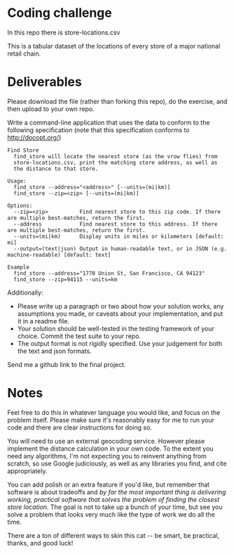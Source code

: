 # Coding challenge

In this repo there is store-locations.csv

This is a tabular dataset of the locations of every store of a major national retail chain.

# Deliverables

Please download the file (rather than forking this repo), do the exercise, and then upload to your own repo.

Write a command-line application that uses the data to conform to the following specification (note that this specification conforms to http://docopt.org/)

```
Find Store
  find_store will locate the nearest store (as the vrow flies) from
  store-locations.csv, print the matching store address, as well as
  the distance to that store.

Usage:
  find_store --address="<address>" [--units=(mi|km)]
  find_store --zip=<zip> [--units=(mi|km)]

Options:
  --zip=<zip>          Find nearest store to this zip code. If there are multiple best-matches, return the first.
  --address            Find nearest store to this address. If there are multiple best-matches, return the first.
  --units=(mi|km)      Display units in miles or kilometers [default: mi]
  --output=(text|json) Output in human-readable text, or in JSON (e.g. machine-readable) [default: text]

Example
  find_store --address="1770 Union St, San Francisco, CA 94123"
  find_store --zip=94115 --units=km
```

Additionally:

- Please write up a paragraph or two about how your solution works, any assumptions you made, or caveats about your implementation, and put it in a readme file.
- Your solution should be well-tested in the testing framework of your choice. Commit the test suite to your repo.
- The output format is not rigidly specified. Use your judgement for both the text and json formats.

Send me a github link to the final project.

# Notes

Feel free to do this in whatever language you would like, and focus on the problem itself. Please make sure it's reasonably easy for me to run your code and there are clear instructions for doing so.

You will need to use an external geocoding service. However please implement the distance calculation in your own code. To the extent you need any algorithms, I'm not expecting you to reinvent anything from scratch, so use Google judiciously, as well as any libraries you find, and cite appropriately.

You can add polish or an extra feature if you'd like, but remember that software is about tradeoffs and *by far the most important thing is delivering working, practical software that solves the problem of finding the closest store location*. The goal is not to take up a bunch of your time, but see you solve a problem that looks very much like the type of work we do all the time.

There are a ton of different ways to skin this cat -- be smart, be practical, thanks, and good luck!
